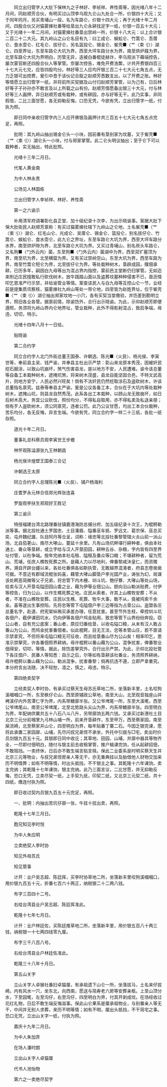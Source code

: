 <!-- { "loadSidebar": true } -->
　　同立出归管字人大肚下保林九之子林好、李祯祥、养性斋等，因光绪八年十二月间，同赵顺芳合伙，有明买过山顶李乌观九仑山九处合一所，价银四十大元；又于同年同月，另买青埔山一段，名为车路仑，价银十四大元；再于光绪十年二月间，四股合伙又对猫雾捒社番等给垦出九仑永耕找足字一纸，价银一百五十大元；又于光绪十一年二月间，对猫雾捒社番垦出禁岭一所，价银十八大元：以上合计银二百二十二大元。其九岭山之山仑名目有九：曰工成仑、蜈蚣仑、竹篙仑、吾厝仑、食水壶仑、红毛仑、拔仔仑，另名篮投仑、锡金仑、鲎壳■〈艹〈束刂〉〉湖仑。四至界址，东至车路仑大坑为界，西至大坪车路分水为界，南至烘炉屐为界，北至车路仑大坑为界明白，历管无异，迭被白番棍徒赫诈，李乌观派下藉端控告，屡次蒙官断还四股合伙人等掌管。奈屡次控告，难免开费浩繁，计共开费银四百三十七大元七兑，应皆四股均分。林好等三人应均开银三百二十七大元七角五点，无力乏银可出控费，爰引中恳于该伙记合股之赵顺芳悉数支出，以了开费之账。林好等情愿立出归管字一纸，并将前所买契据及山付归赵顺芳掌管，以为己有，日后林好等子子孙孙亦不敢言及以上所载之山有份。赵顺芳情愿备出银三十大元，付与林好等三人画押，异日赵顺芳或有栽种，或有耕园，亦与好等无干。此乃实事，非同假借，二比三面甘愿，各无抑勒反悔，口恐无凭，今欲有凭，立出归管字一纸，付执为照。

　　即日同中亲收归管字内三人应开佛银及画押计共三百五十七大元七角五点完足，再照。

　　批明：其九岭山抽出锡金仑头一小块，因前番有垦别家为坟墓，又于鲎壳■〈艹〈束刂〉〉湖仑头一小块，付与郑家掌管。此二仑头明议抽出；至于仑下可以栽种者，实无抽出，特此批照。

　　光绪十三年二月日。

　　代笔人黄金南

　　为中人林永贵

　　公场见人林国栋

　　立出归管字人李祯祥、林好、养性斋

　　第一之六谕示

　　补用清军府调署彰化县正堂、加十级纪录十次李，为出示晓谕事。案据大肚下保大肚街民人赵顺芳禀称：有买过猫雾捒社辖下九岭山之仑地，土名鲎壳■〈艹〈束刂〉〉湖仑、红毛山仑、光成仑、吴厝仑、锡金仑、篮投仑，别名拔仔仑、竹篙仑、蜈蚣仑、食水壶仑，此九仑之界址，东至车路仑大坑为界，西至大坪车路分水界，南至烘炉隙为界，北至车路仑大坑为界。又买过青埔山，别名崁头车路仑，又名狗■〈勹外云内〉菌，东至狗■〈勹外云内〉菌湖中为界，西至双圹墓顶为界，南至坑为界，北至横窟为界。又有买过禁岭空山，东至大坑为界，西至车路为界，南至竹篙仑短仑为界，北至拔仔仑为界。等处栽种树木，垦辟成园，贌佃承耕，已历多年，嗣因白九母等出为混占界内指控，蒙前邑主堂断仍归掌管。无如迩来附近庄民擅敢私行砍伐树木，放牛践踏山面以及盗葬坟墓种种侵害不已，亟沥情叩乞恩准严行示禁，并给谕管业等情。案查该民人与白九母等互控山仑一节，业经前是提集质讯察核，猫雾捒社九岭山等处一带仑地，四至皆为赵姓界址，仅于鲎壳■〈艹〈束刂〉〉湖仑抽出郑家坟地一小穴，各有买契当堂缴验，并饬差到勘明立界，照旧各业各管。据禀前情，除谕饬外，合行出示晓谕。为此，示仰赵顺芳即便遵照，务须将九岭山界内仑地界址，管业栽种，此外不得影射混占，致启争端，毋违，切切，特示。

　　光绪十四年八月十一日给。

　　贴晓谕

　　第二合约字

　　同立合约字人北门外街总董王国泰、许朝选、陈光■〈火艮〉、杨光侯、李寅世等，奉前县主吴、钱严谕，并奉县主杜出示严禁：彰山来龙原本秀茂，因被奸民挖石掘涂，以致山坑崩坏，煞气伤害县龙，是以地方不安，人民遭难。谕令该总董等自备工本栽种树木，遮掩坑煞，将来树木茂盛，县龙自能坚固合邑，不特文武高升，则地方安宁，人民必然兴旺矣！倘有不法奸民仍然挖取涂石及盗砍树木，许该总董指名禀究。兹泰等奉县主严谕，爰是公议各备工本，合伙在于大坑内等处栽种树木，遮掩山坑，则县龙自然秀茂。此系各出工本栽种，以顾山龙无致崩坏，如日后树木高大，务宜公议砍伐，照份均分，不得私自取用，亦不得私卖及私送亲朋；倘有歹人盗砍树木，须公同禀究，违者公罚。此乃公议甘愿，均出工本合伙栽种，苦乐均分，各无反悔，异言生端。今欲有凭，同立合约字一样二十三纸，各批一纸存照。

　　道光十年二月日。

　　董事礼总科蔡员观李寅世王步蟾

　　林怀观陈溢源张九王林朝昌

　　杨光侯许煌壁王国泰三合记

　　许朝选王太原

　　同立合约字人总理陈光■〈火艮〉、铺户杨海利

　　庄耆罗永元林合信郑光辉张连喜

　　罗旋观李扶生郑观好王胜记

　　第三谕示

　　特授福建台湾北路理番驻镇鹿港海防总捕分府、加五级纪录十次王，为棍鳄勒派等事。据北投社通土罗国忠、土目潘眉、隘番巫车抵、罗远文、葛宗保、巫总买奕、屯弁魏纪雄、队目阿丹等佥呈，词称：缘忠等北投社番黎管辖火炎山前一派山场，北自茄荖山，南尽大哮山，蔓延十余里。凡有山场坑畔堪行耕种者，俱由本社通土、番众等垦耕，或立字给与汉人开垦田园，耕种五谷、杂粮，字内皆有四至界址付管，以杜争端。按年完纳本社屯租、隘租及番众等口粮；不堪耕种者，留为荒山、荒埔，任庶人樵牧死葬之所。是藉人力以尽地利，俾番黎咸沐皇仁，而资赡养。溯自开辟台疆以来，各处社番俱各如斯执管，无敢越界混淆者，府县志卷凿凿可据。不意近有郡域流棍张妈喜，藉管大哮山脚垦户李光国产业，诪张为幻，局谋该处鳄恶简微等父子兄弟，将忠管下内木栅、圳斗坑、匏仔藔、大哮山等处山场，给卖与汉人开垦屯隘田园山畬之业，藉为伊等业佃公山。胆向沿山勒派贴费，付伊等控告，归为公山，以作生樵死葬之地。庄民从索者，许其上山樵牧安葬；不从者，不准在山樵牧安葬。庄民以生樵、死葬、牧牛大事，敢不从，竟被鸠索千余金。喜等遂出生事控陷，先将忠等管下屯隘佃户李三边等指为占垦公山。盗盟各庄总董名字，赴道、府宪架纵贿买承差办理，任意扰害。甚至节外生枝，牵控圳斗坑各佃户，截伊课田坑水，仍向伊等各佃户鸠金贴用，致忠等管下山界纷纷奔投。窃公山者，自有充公底案；番山者，原应归番给垦，以收屯隘口粮，从未有汉人敢占番山为公山，而鸠金扰害番佃者。似此棍鳄，目无王法，忠等本管山庄，若不禀请示禁拿究，不但将来屯隘口粮无可征收，而且给垦番山尽为公山矣！相率叩乞，恩准示禁拏究，许各番佃照界耕纳，毋许棍鳄以番山藉为公山，混争扰害，俾番黎业佃得安，切叩，等情。据此，除饬差拏究外，合行出示严禁。为此，示仰北投社管下各庄佃户、民番人等知悉：自示之后，尔等如有垦耕该社番业，务须照界耕纳，毋许棍鳄以番山藉为公山，勒派混争，扰害番黎；倘再抗违不遵，立即严拿重究。本分府言出法随，决不轻恕，凛之，慎之，毋违，特示。

　　第四绝卖契字

　　立经卖契人李时协，有承买过蔡天生母苏氏草地二所，坐落新丰里，土名咬狗溪嘓嘓口一所，东至枫仔仑山，西至原辅政公草地，南至大山，北至观音独座山并栲溪仔内外苦潭仁字为界，内系带糖廍半张。又公爷埤尾一所，东至大溪墘，西至公爷埤尾山，南至公爷埤尾，北至北势路头尖山为界，内系带糖廍半张。四至明白为界，年配纳供粟共五十八石八斗八升，另带廍饷五两六钱。又承买过新港社土目北京三元分前嘓里九弓林山埔一所，前来开垦耕作，东至甲万，西至蔡家园，南至屎流崎，北至蔡家并山仑，四至明白为界，每年贴番丁粟二石。今因乏银完课，愿将此承置二家园廍、山埔，先尽问叔兄弟侄不承坐，外托中引就与□宅，卖出时价员剑银九百五十元。其银即日同中收讫；其草地、田园、山埔，并廍中器具等物齐全，一尽即付佃明白，随付与银主前去收租掌管，推户输课完饷，任从起耕招佃，不敢阻挡。一卖终休，日后亦不敢生端言贴言赎。保此二业委系是时明买蔡天生并北京三元等物业，与叔兄弟侄房亲人等无干，亦无重典挂以及胎借他人财物交加来历不明情弊；如有不明等情，时出头抵挡，不干银主之事。其乾隆十六年课饷，卖主完纳；其乾隆十七年课饷，银主完纳。此乃三面言议，二比甘愿，并无抑勒反悔，恐口无凭，立卖尽契一纸，上手契九纸，印契二纸，又北京三元契二纸，共十四纸，缴连付执为照。

　　即日收过契内员银九百五十元完足，再照。

　　一、批明：内抽出苦坑仔廍一张，牛挂十挂出卖，再照。

　　乾隆十七年三月日。

　　胞兄知见李时悦

　　为中人朱应明

　　立卖绝契人李时协

　　知见外母苏氏

　　知见管事

　　计开：业户吴志超、陈廷挥，买李时协草地二所，坐落新丰里咬狗溪嘓嘓口，用价银九百五十元，折番七百六十两正，纳税银二十二两八钱。

　　布字三百四十二号。

　　右给台湾县业户吴志超、陈廷挥准此。

　　乾隆十七年七月日。

　　计开：业户林廷佐，买陈廷推草地二所，坐落新丰里，用价银五百八十两三钱，纳税银一十七两四钱零九厘。

　　布字三千八百八号。

　　右给台湾县业户林廷佐准此。

　　乾隆三十八年十月日。

　　第五山关字

　　立山关字人卓猴社番妇卓猫厘，有承祖遗下山仑一所，坐落拔马，土名来仔拔崎。内有风水一穴，坐东北，向西南，愿送与简寿老六房等安葬亲柩。上至山顶分水，下至园墘，左至沟仔，右至沟仔，四至明白为界，付其开剥成坟。在场经收过花红礼物，日后不敢生端反悔滋事。保此山仑果系是厘承祖物业，与别番亲人等无干，中间并无别人求葬，来历不明等情；如有不明，厘出头抵挡，不干简宅之事。恐口无凭，立出山关字一纸，付执为照。

　　嘉庆十九年二月日。

　　为中人朱加弄

　　在场人潘时朗

　　立出山关字人卓猫厘

　　代书人池怡物

　　第六之一卖绝尽契字

